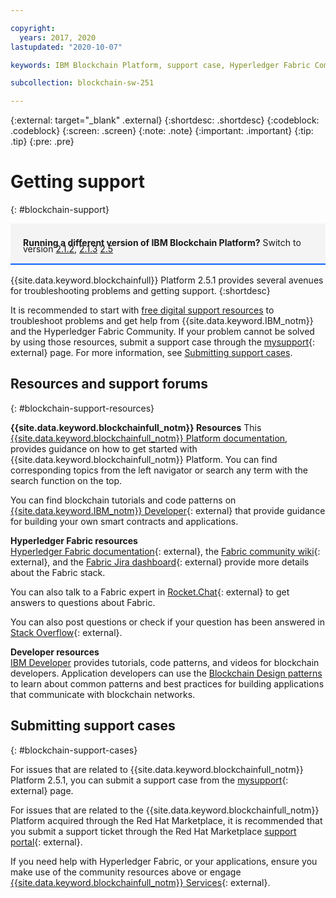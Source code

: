 ```yaml
---

copyright:
  years: 2017, 2020
lastupdated: "2020-10-07"

keywords: IBM Blockchain Platform, support case, Hyperledger Fabric Community, Cloud tickets, Rocket Chat, dWAnswers, multicloud

subcollection: blockchain-sw-251

---
```


{:external: target="_blank" .external}
{:shortdesc: .shortdesc}
{:codeblock: .codeblock}
{:screen: .screen}
{:note: .note}
{:important: .important}
{:tip: .tip}
{:pre: .pre}

# Getting support
{: #blockchain-support}

<div style="background-color: #f4f4f4; padding-left: 20px; border-bottom: 2px solid #0f62fe; padding-top: 12px; padding-bottom: 4px; margin-bottom: 16px;">
  <p style="line-height: 10px;">
    <strong>Running a different version of IBM Blockchain Platform?</strong> Switch to version
    <a href="/docs/blockchain-sw?topic=blockchain-sw-blockchain-support">2.1.2</a>,
    <a href="/docs/blockchain-sw-213?topic=blockchain-sw-213-blockchain-support">2.1.3</a>
    <a href="/docs/blockchain-sw-25?topic=blockchain-sw-25-blockchain-support">2.5</a>
    </p>
</div>



{{site.data.keyword.blockchainfull}} Platform 2.5.1 provides several avenues for troubleshooting problems and getting support.
{:shortdesc}

It is recommended to start with [free digital support resources](/docs/blockchain-sw-251?topic=blockchain-sw-251-blockchain-support#blockchain-support-resources) to troubleshoot problems and get help from {{site.data.keyword.IBM_notm}} and the Hyperledger Fabric Community. If your problem cannot be solved by using those resources, submit a support case through the [mysupport](https://www.ibm.com/mysupport/s/?language=en_US){: external} page. For more information, see [Submitting support cases](/docs/blockchain-sw-251?topic=blockchain-sw-251-blockchain-support#blockchain-support-cases).

## Resources and support forums
{: #blockchain-support-resources}

**{{site.data.keyword.blockchainfull_notm}} Resources**
  This [{{site.data.keyword.blockchainfull_notm}} Platform documentation](/docs/blockchain-sw-251?topic=blockchain-sw-251-get-started-console-ocp), provides guidance on how to get started with {{site.data.keyword.blockchainfull_notm}} Platform. You can find corresponding topics from the left navigator or search any term with the search function on the top.

  You can find blockchain tutorials and code patterns on [{{site.data.keyword.IBM_notm}} Developer](https://developer.ibm.com/technologies/blockchain/){: external} that provide guidance for building your own smart contracts and applications.

**Hyperledger Fabric resources**  
  [Hyperledger Fabric documentation](https://hyperledger-fabric.readthedocs.io/en/release-2.2/){: external}, the [Fabric community wiki](https://wiki.hyperledger.org/display/fabric){: external}, and the [Fabric Jira dashboard](https://jira.hyperledger.org/secure/Dashboard.jspa?selectPageId=10104){: external} provide more details about the Fabric stack.

  You can also talk to a Fabric expert in [Rocket.Chat](https://chat.hyperledger.org/channel/fabric){: external} to get answers to questions about Fabric.

  You can also post questions or check if your question has been answered in [Stack Overflow](https://stackoverflow.com/questions/tagged/hyperledger-fabric){: external}.

**Developer resources**  
  [IBM Developer](https://developer.ibm.com/technologies/blockchain/) provides tutorials, code patterns, and videos for blockchain developers. Application developers can use the [Blockchain Design patterns](https://developer.ibm.com/technologies/blockchain/articles/getting-started-with-blockchain-design-patterns) to learn about common patterns and best practices for building applications that communicate with blockchain networks.

## Submitting support cases
{: #blockchain-support-cases}

For issues that are related to {{site.data.keyword.blockchainfull_notm}} Platform 2.5.1, you can submit a support case from the [mysupport](https://www.ibm.com/support/pages/node/1072956){: external} page.   

For issues that are related to the {{site.data.keyword.blockchainfull_notm}} Platform acquired through the Red Hat Marketplace, it is recommended that you submit a support ticket through the Red Hat Marketplace [support portal](https://marketplace.redhat.com/en-us/support){: external}.

If you need help with Hyperledger Fabric, or your applications, ensure you make use of the community resources above or engage [{{site.data.keyword.blockchainfull_notm}} Services](https://www.ibm.com/blockchain/services){: external}.
